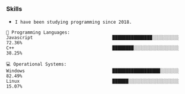 

### Skills

- `I have been studying programming since 2018.`

<pre><code>💬 <span class="hljs-selector-tag">Programming</span> <span class="hljs-selector-tag">Languages</span>: 
<span class="hljs-selector-tag">Javascript</span>                              ███████████████░░░░░░░░░░   72<span class="hljs-selector-class">.36</span>% 
<span class="hljs-selector-tag">C</span>++                                     ████████░░░░░░░░░░░░░░░░░   38<span class="hljs-selector-class">.25</span>%

💻 <span class="hljs-selector-tag">Operational</span> <span class="hljs-selector-tag">Systems:</span>
<span class="hljs-selector-tag">Windows</span>                                 ██████████████████░░░░░░░   82<span class="hljs-selector-class">.49</span>% 
<span class="hljs-selector-tag">Linux</span>                                   ██████░░░░░░░░░░░░░░░░░░░   15<span class="hljs-selector-class">.07</span>%
</code></pre>
